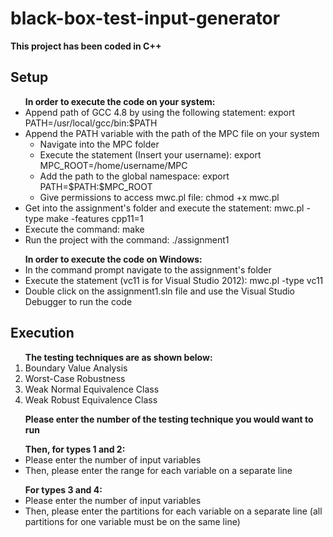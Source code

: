 # black-box-test-input-generator
<b>This project has been coded in C++</b>
<h2>Setup</h2>
<ul>
<b>In order to execute the code on your system:</b>
<li>Append path of GCC 4.8 by using the following statement: export PATH=/usr/local/gcc/bin:$PATH</li>
<li>Append the PATH variable with the path of the MPC file on your system
<ul>
<li>Navigate into the MPC folder</li>
<li>Execute the statement (Insert your username): export MPC_ROOT=/home/username/MPC</li>
<li>Add the path to the global namespace: export PATH=$PATH:$MPC_ROOT</li>
<li>Give permissions to access mwc.pl file: chmod +x mwc.pl</li>
</ul>
</li>
<li>Get into the assignment's folder and execute the statement: mwc.pl -type make -features cpp11=1</li>
<li>Execute the command: make</li>
<li>Run the project with the command: ./assignment1</li>
</ul>
<ul>
<b>In order to execute the code on Windows:</b>
<li>In the command prompt navigate to the assignment's folder</li>
<li>Execute the statement (vc11 is for Visual Studio 2012): mwc.pl -type vc11</li>
<li>Double click on the assignment1.sln file and use the Visual Studio Debugger to run the code</li>
</ul>
<h2>Execution</h2>
<ol start=1>
<b>The testing techniques are as shown below:</b>
<li>Boundary Value Analysis</li>
<li>Worst-Case Robustness</li>
<li>Weak Normal Equivalence Class</li>
<li>Weak Robust Equivalence Class</li>
</ol>
<ul><b>Please enter the number of the testing technique you would want to run</b></ul>
<ul>
<b>Then, for types 1 and 2:</b>
<li>Please enter the number of input variables</li>
<li>Then, please enter the range for each variable on a separate line</li>
</ul>
<ul>
<b>For types 3 and 4:</b>
<li>Please enter the number of input variables</li>
<li>Then, please enter the partitions for each variable on a separate line (all partitions for one variable must be on the same line)</li>
</ul>
